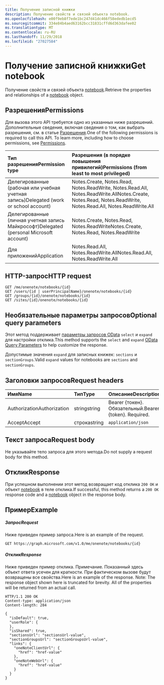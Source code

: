 ```yaml
---
title: Получение записной книжки
description: Получение свойств и связей объекта notebook.
ms.openlocfilehash: e00f9eb8f7ede1bc247d41dc466f58ededb1ecd5
ms.sourcegitcommit: 334e84b4aed63162bcc31831cffd6d363dafee02
ms.translationtype: MT
ms.contentlocale: ru-RU
ms.lasthandoff: 11/29/2018
ms.locfileid: "27027584"
---
```

# <a name="get-notebook"></a><span data-ttu-id="aa458-103">Получение записной книжки</span><span class="sxs-lookup"><span data-stu-id="aa458-103">Get notebook</span></span>

<span data-ttu-id="aa458-104">Получение свойств и связей объекта [notebook](../resources/notebook.md).</span><span class="sxs-lookup"><span data-stu-id="aa458-104">Retrieve the properties and relationships of a [notebook](../resources/notebook.md) object.</span></span>
## <a name="permissions"></a><span data-ttu-id="aa458-105">Разрешения</span><span class="sxs-lookup"><span data-stu-id="aa458-105">Permissions</span></span>
<span data-ttu-id="aa458-p101">Для вызова этого API требуется одно из указанных ниже разрешений. Дополнительные сведения, включая сведения о том, как выбрать разрешения, см. в статье [Разрешения](/graph/permissions-reference).</span><span class="sxs-lookup"><span data-stu-id="aa458-p101">One of the following permissions is required to call this API. To learn more, including how to choose permissions, see [Permissions](/graph/permissions-reference).</span></span>

|<span data-ttu-id="aa458-108">Тип разрешения</span><span class="sxs-lookup"><span data-stu-id="aa458-108">Permission type</span></span>      | <span data-ttu-id="aa458-109">Разрешения (в порядке повышения привилегий)</span><span class="sxs-lookup"><span data-stu-id="aa458-109">Permissions (from least to most privileged)</span></span>              |
|:--------------------|:---------------------------------------------------------|
|<span data-ttu-id="aa458-110">Делегированные (рабочая или учебная учетная запись)</span><span class="sxs-lookup"><span data-stu-id="aa458-110">Delegated (work or school account)</span></span> | <span data-ttu-id="aa458-111">Notes.Create, Notes.Read, Notes.ReadWrite, Notes.Read.All, Notes.ReadWrite.All</span><span class="sxs-lookup"><span data-stu-id="aa458-111">Notes.Create, Notes.Read, Notes.ReadWrite, Notes.Read.All, Notes.ReadWrite.All</span></span>    |
|<span data-ttu-id="aa458-112">Делегированные (личная учетная запись Майкрософт)</span><span class="sxs-lookup"><span data-stu-id="aa458-112">Delegated (personal Microsoft account)</span></span> | <span data-ttu-id="aa458-113">Notes.Create, Notes.Read, Notes.ReadWrite</span><span class="sxs-lookup"><span data-stu-id="aa458-113">Notes.Create, Notes.Read, Notes.ReadWrite</span></span>    |
|<span data-ttu-id="aa458-114">Для приложений</span><span class="sxs-lookup"><span data-stu-id="aa458-114">Application</span></span> | <span data-ttu-id="aa458-115">Notes.Read.All, Notes.ReadWrite.All</span><span class="sxs-lookup"><span data-stu-id="aa458-115">Notes.Read.All, Notes.ReadWrite.All</span></span> |

## <a name="http-request"></a><span data-ttu-id="aa458-116">HTTP-запрос</span><span class="sxs-lookup"><span data-stu-id="aa458-116">HTTP request</span></span>
<!-- { "blockType": "ignored" } -->
```http
GET /me/onenote/notebooks/{id}
GET /users/{id | userPrincipalName}/onenote/notebooks/{id}
GET /groups/{id}/onenote/notebooks/{id}
GET /sites/{id}/onenote/notebooks/{id}
```
## <a name="optional-query-parameters"></a><span data-ttu-id="aa458-117">Необязательные параметры запросов</span><span class="sxs-lookup"><span data-stu-id="aa458-117">Optional query parameters</span></span>
<span data-ttu-id="aa458-118">Этот метод поддерживает [параметры запросов OData](https://developer.microsoft.com/graph/docs/concepts/query_parameters) `select` и `expand` для настройки отклика.</span><span class="sxs-lookup"><span data-stu-id="aa458-118">This method supports the `select` and `expand` [OData Query Parameters](https://developer.microsoft.com/graph/docs/concepts/query_parameters) to help customize the response.</span></span>

<span data-ttu-id="aa458-119">Допустимые значения `expand` для записных книжек: `sections` и `sectionGroups`.</span><span class="sxs-lookup"><span data-stu-id="aa458-119">Valid `expand` values for notebooks are `sections` and `sectionGroups`.</span></span>

## <a name="request-headers"></a><span data-ttu-id="aa458-120">Заголовки запросов</span><span class="sxs-lookup"><span data-stu-id="aa458-120">Request headers</span></span>
| <span data-ttu-id="aa458-121">Имя</span><span class="sxs-lookup"><span data-stu-id="aa458-121">Name</span></span>       | <span data-ttu-id="aa458-122">Тип</span><span class="sxs-lookup"><span data-stu-id="aa458-122">Type</span></span> | <span data-ttu-id="aa458-123">Описание</span><span class="sxs-lookup"><span data-stu-id="aa458-123">Description</span></span>|
|:-----------|:------|:----------|
| <span data-ttu-id="aa458-124">Authorization</span><span class="sxs-lookup"><span data-stu-id="aa458-124">Authorization</span></span>  | <span data-ttu-id="aa458-125">string</span><span class="sxs-lookup"><span data-stu-id="aa458-125">string</span></span>  | <span data-ttu-id="aa458-p102">Bearer {токен}. Обязательный.</span><span class="sxs-lookup"><span data-stu-id="aa458-p102">Bearer {token}. Required.</span></span> |
| <span data-ttu-id="aa458-128">Accept</span><span class="sxs-lookup"><span data-stu-id="aa458-128">Accept</span></span> | <span data-ttu-id="aa458-129">строка</span><span class="sxs-lookup"><span data-stu-id="aa458-129">string</span></span> | `application/json` |

## <a name="request-body"></a><span data-ttu-id="aa458-130">Текст запроса</span><span class="sxs-lookup"><span data-stu-id="aa458-130">Request body</span></span>
<span data-ttu-id="aa458-131">Не указывайте тело запроса для этого метода.</span><span class="sxs-lookup"><span data-stu-id="aa458-131">Do not supply a request body for this method.</span></span>

## <a name="response"></a><span data-ttu-id="aa458-132">Отклик</span><span class="sxs-lookup"><span data-stu-id="aa458-132">Response</span></span>

<span data-ttu-id="aa458-133">При успешном выполнении этот метод возвращает код отклика `200 OK` и объект [notebook](../resources/notebook.md) в теле отклика.</span><span class="sxs-lookup"><span data-stu-id="aa458-133">If successful, this method returns a `200 OK` response code and a [notebook](../resources/notebook.md) object in the response body.</span></span>
## <a name="example"></a><span data-ttu-id="aa458-134">Пример</span><span class="sxs-lookup"><span data-stu-id="aa458-134">Example</span></span>
##### <a name="request"></a><span data-ttu-id="aa458-135">Запрос</span><span class="sxs-lookup"><span data-stu-id="aa458-135">Request</span></span>
<span data-ttu-id="aa458-136">Ниже приведен пример запроса.</span><span class="sxs-lookup"><span data-stu-id="aa458-136">Here is an example of the request.</span></span>
<!-- {
  "blockType": "request",
  "name": "get_notebook"
}-->
```http
GET https://graph.microsoft.com/v1.0/me/onenote/notebooks/{id}
```
##### <a name="response"></a><span data-ttu-id="aa458-137">Отклик</span><span class="sxs-lookup"><span data-stu-id="aa458-137">Response</span></span>
<span data-ttu-id="aa458-p103">Ниже приведен пример отклика. Примечание. Показанный здесь объект ответа усечен для краткости. При фактическом вызове будут возвращены все свойства.</span><span class="sxs-lookup"><span data-stu-id="aa458-p103">Here is an example of the response. Note: The response object shown here is truncated for brevity. All of the properties will be returned from an actual call.</span></span>
<!-- {
  "blockType": "response",
  "truncated": true,
  "@odata.type": "microsoft.graph.notebook"
} -->
```http
HTTP/1.1 200 OK
Content-type: application/json
Content-length: 284

{
  "isDefault": true,
  "userRole": {
  },
  "isShared": true,
  "sectionsUrl": "sectionsUrl-value",
  "sectionGroupsUrl": "sectionGroupsUrl-value",
  "links": {
    "oneNoteClientUrl": {
      "href": "href-value"
    },
    "oneNoteWebUrl": {
      "href": "href-value"
    }
  }
}
```

<!-- uuid: 8fcb5dbc-d5aa-4681-8e31-b001d5168d79
2015-10-25 14:57:30 UTC -->
<!-- {
  "type": "#page.annotation",
  "description": "Get notebook",
  "keywords": "",
  "section": "documentation",
  "tocPath": ""
}-->
